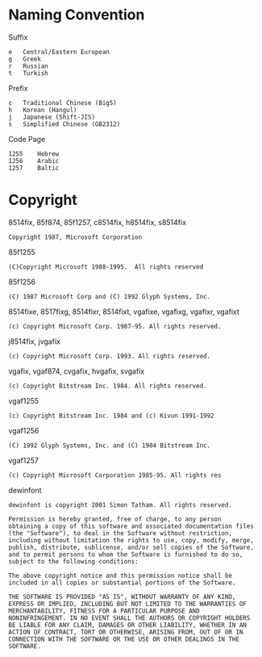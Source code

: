 # Naming Convention

Suffix

	e	Central/Eastern European
	g	Greek
	r	Russian
	t	Turkish

Prefix

	c	Traditional Chinese (Big5)
	h	Korean (Hangul)
	j	Japanese (Shift-JIS)
	s	Simplified Chinese (GB2312)

Code Page

	1255	Hebrew
	1256	Arabic
	1257	Baltic


# Copyright

8514fix, 85f874, 85f1257, c8514fix, h8514fix, s8514fix

	Copyright 1987, Microsoft Corporation

85f1255

	(C)Copyright Microsoft 1988-1995.  All rights reserved

85f1256

	(C) 1987 Microsoft Corp and (C) 1992 Glyph Systems, Inc.

8514fixe, 8517fixg, 8514fixr, 8514fixt, vgafixe, vgafixg, vgafixr, vgafixt

	(c) Copyright Microsoft Corp. 1987-95. All rights reserved.

j8514fix, jvgafix

	(c) Copyright Microsoft Corp. 1993. All rights reserved.

vgafix, vgaf874, cvgafix, hvgafix, svgafix

	(c) Copyright Bitstream Inc. 1984. All rights reserved.

vgaf1255

	(c) Copyright Bitstream Inc. 1984 and (c) Kivun 1991-1992

vgaf1256

	(C) 1992 Glyph Systems, Inc. and (C) 1984 Bitstream Inc.

vgaf1257

	(c) Copyright Microsoft Corporation 1985-95. All rights res

dewinfont

	dewinfont is copyright 2001 Simon Tatham. All rights reserved.

	Permission is hereby granted, free of charge, to any person
	obtaining a copy of this software and associated documentation files
	(the "Software"), to deal in the Software without restriction,
	including without limitation the rights to use, copy, modify, merge,
	publish, distribute, sublicense, and/or sell copies of the Software,
	and to permit persons to whom the Software is furnished to do so,
	subject to the following conditions:

	The above copyright notice and this permission notice shall be
	included in all copies or substantial portions of the Software.

	THE SOFTWARE IS PROVIDED "AS IS", WITHOUT WARRANTY OF ANY KIND,
	EXPRESS OR IMPLIED, INCLUDING BUT NOT LIMITED TO THE WARRANTIES OF
	MERCHANTABILITY, FITNESS FOR A PARTICULAR PURPOSE AND
	NONINFRINGEMENT. IN NO EVENT SHALL THE AUTHORS OR COPYRIGHT HOLDERS
	BE LIABLE FOR ANY CLAIM, DAMAGES OR OTHER LIABILITY, WHETHER IN AN
	ACTION OF CONTRACT, TORT OR OTHERWISE, ARISING FROM, OUT OF OR IN
	CONNECTION WITH THE SOFTWARE OR THE USE OR OTHER DEALINGS IN THE
	SOFTWARE.
